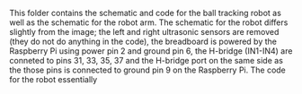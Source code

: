 This folder contains the schematic and code for the ball tracking robot as well as the schematic for the robot arm. The schematic for the robot differs slightly from the image; the left and right ultrasonic sensors are removed (they do not do anything in the code), the breadboard is powered by the Raspberry Pi using power pin 2 and ground pin 6, the H-bridge (IN1-IN4) are conneted to pins 31, 33, 35, 37 and the H-bridge port on the same side as the those pins is connected to ground pin 9 on the Raspberry Pi. The code for the robot essentially 
